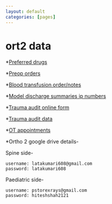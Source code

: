 ```yaml
---
layout: default
categories: [pages]
---
```


# ort2 data

*[Preferred drugs](https://drive.google.com/open?id=1HTq1s0-52nVKBxnUrMv0V5yaehyf_TuO6_zhLW_34f4)

*[Preop orders](https://docs.google.com/document/d/1U5q8ZhFs09otT8U4FQADgoNHWjfsAmgB2lO4vQDSgBY/edit?usp=sharing)

*[Blood transfusion order/notes](https://docs.google.com/document/d/1OCKdu_11rQ7iOSH3SPmTTuYBs7oCFq6CslAgAkM_PIY/edit?usp=sharing)

*[Model discharge summaries ip numbers](https://docs.google.com/document/d/1BcrTNRC9hsPJIWiaWQapeZcbxbzq1_gk1hvpgysR62I/edit?usp=sharing)

*[Trauma audit online form](https://docs.google.com/forms/d/e/1FAIpQLScgJq4F18vOl_-tsVYiTWwn1SDslQVfj9n84t_Ya_to-A71fQ/viewform?usp=sf_link)

*[Trauma audit data](https://drive.google.com/open?id=1igM_4rFJNYYtgEvgQS_krsKvl4xxP7QECQmG-M_AQCw)

*[OT appointments](https://calendar.google.com/calendar?cid=MmFmc3Y1YjZiZzhjNzVwdnBpczU1Ymhnb2dAZ3JvdXAuY2FsZW5kYXIuZ29vZ2xlLmNvbQ)

*Ortho 2 google drive details-

Spine side-
```
username: latakumari608@gmail.com
password: latakumari608
```

Paediatric side-
```
username: pstorexrays@gmail.com
password: hiteshshah2121
```
